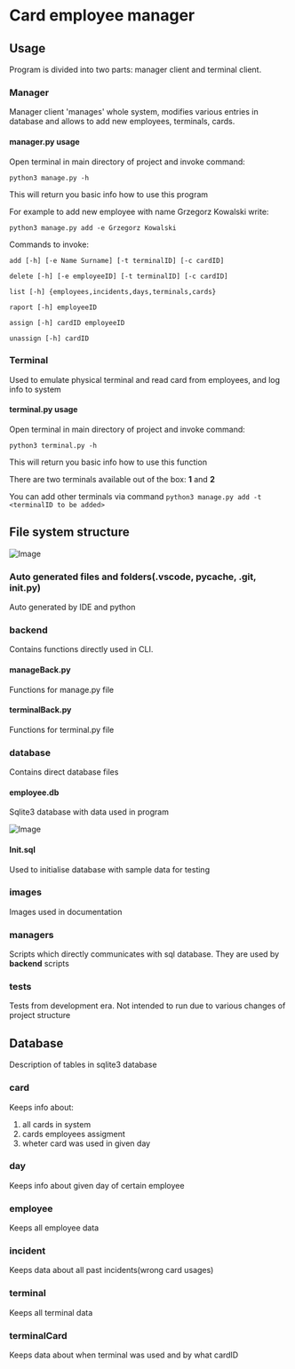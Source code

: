 # Card employee manager


## Usage


Program is divided into two parts: manager client and terminal
client. 

### Manager

Manager client 'manages' whole system, modifies 
various entries in database and allows to add new employees,
terminals, cards.

#### manager.py usage

Open terminal in main directory of project and invoke command:

`python3 manage.py -h`

This will return you basic info how to use this program

For example to add new employee with
name Grzegorz Kowalski write:

`python3 manage.py add -e Grzegorz Kowalski`

Commands to invoke:

`add [-h] [-e Name Surname] [-t terminalID] [-c cardID]`

`delete [-h] [-e employeeID] [-t terminalID] [-c cardID]`

`list [-h] {employees,incidents,days,terminals,cards}`

`raport [-h] employeeID`

`assign [-h] cardID employeeID`

`unassign [-h] cardID`


### Terminal

Used to emulate physical terminal and read card from employees, and log info to system

#### terminal.py usage

Open terminal in main directory of project and invoke command:

`python3 terminal.py -h`

This will return you basic info how to use this function

There are two terminals available out of the box: __1__ and __2__

You can add other terminals via command 
`python3 manage.py add -t <terminalID to be added>`


## File system structure


![Image](images/Tree.png)

### __Auto generated files and folders(.vscode, pycache, .git, init.py)__

Auto generated by IDE and python

### __backend__

Contains functions directly used in CLI. 

#### manageBack.py

Functions for manage.py file

#### terminalBack.py

Functions for terminal.py file


### __database__

Contains direct database files 

#### employee.db

Sqlite3 database with data used in program

![Image](images/db.png)

#### Init.sql

Used to initialise database with sample data for testing

### __images__

Images used in documentation

### __managers__

Scripts which directly communicates with sql database. They are used by __backend__ scripts

### __tests__

Tests from development era. Not intended to run due to various changes of project structure


## Database


Description of tables in sqlite3 database

### __card__

Keeps info about:
1. all cards in system
2. cards employees assigment
3. wheter card was used in given day

### __day__

Keeps info about given day of certain employee

### __employee__

Keeps all employee data

### __incident__

Keeps data about all past incidents(wrong card usages)

### __terminal__

Keeps all terminal data


### __terminalCard__

Keeps data about when terminal was used and by what cardID
